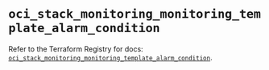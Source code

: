 # `oci_stack_monitoring_monitoring_template_alarm_condition`

Refer to the Terraform Registry for docs: [`oci_stack_monitoring_monitoring_template_alarm_condition`](https://registry.terraform.io/providers/oracle/oci/7.19.0/docs/resources/stack_monitoring_monitoring_template_alarm_condition).
